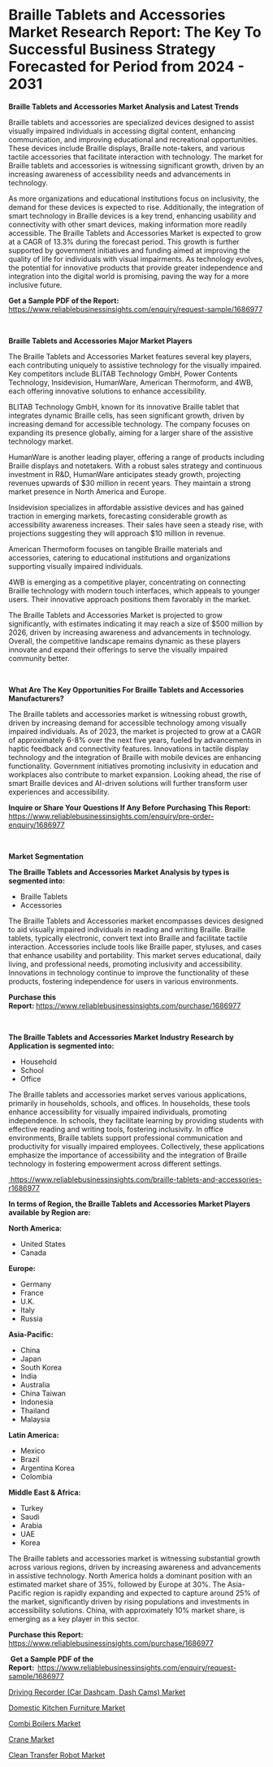 <p><h1>Braille Tablets and Accessories Market Research Report: The Key To Successful Business Strategy Forecasted for Period from 2024 - 2031</h1></p><p><strong>Braille Tablets and Accessories Market Analysis and Latest Trends</strong></p>
<p><p>Braille tablets and accessories are specialized devices designed to assist visually impaired individuals in accessing digital content, enhancing communication, and improving educational and recreational opportunities. These devices include Braille displays, Braille note-takers, and various tactile accessories that facilitate interaction with technology. The market for Braille tablets and accessories is witnessing significant growth, driven by an increasing awareness of accessibility needs and advancements in technology. </p><p>As more organizations and educational institutions focus on inclusivity, the demand for these devices is expected to rise. Additionally, the integration of smart technology in Braille devices is a key trend, enhancing usability and connectivity with other smart devices, making information more readily accessible. The Braille Tablets and Accessories Market is expected to grow at a CAGR of 13.3% during the forecast period. This growth is further supported by government initiatives and funding aimed at improving the quality of life for individuals with visual impairments. As technology evolves, the potential for innovative products that provide greater independence and integration into the digital world is promising, paving the way for a more inclusive future.</p></p>
<p><strong>Get a Sample PDF of the Report:&nbsp;</strong> <a href="https://www.reliablebusinessinsights.com/enquiry/request-sample/1686977?utm_campaign=102&utm_medium=2&utm_source=Github&utm_content=ia&utm_term=16102024&utm_id=braille-tablets-and-accessories">https://www.reliablebusinessinsights.com/enquiry/request-sample/1686977</a></p>
<p>&nbsp;</p>
<p><strong>Braille Tablets and Accessories Major Market Players</strong></p>
<p><p>The Braille Tablets and Accessories Market features several key players, each contributing uniquely to assistive technology for the visually impaired. Key competitors include BLITAB Technology GmbH, Power Contents Technology, Insidevision, HumanWare, American Thermoform, and 4WB, each offering innovative solutions to enhance accessibility.</p><p>BLITAB Technology GmbH, known for its innovative Braille tablet that integrates dynamic Braille cells, has seen significant growth, driven by increasing demand for accessible technology. The company focuses on expanding its presence globally, aiming for a larger share of the assistive technology market.</p><p>HumanWare is another leading player, offering a range of products including Braille displays and notetakers. With a robust sales strategy and continuous investment in R&D, HumanWare anticipates steady growth, projecting revenues upwards of $30 million in recent years. They maintain a strong market presence in North America and Europe.</p><p>Insidevision specializes in affordable assistive devices and has gained traction in emerging markets, forecasting considerable growth as accessibility awareness increases. Their sales have seen a steady rise, with projections suggesting they will approach $10 million in revenue.</p><p>American Thermoform focuses on tangible Braille materials and accessories, catering to educational institutions and organizations supporting visually impaired individuals. </p><p>4WB is emerging as a competitive player, concentrating on connecting Braille technology with modern touch interfaces, which appeals to younger users. Their innovative approach positions them favorably in the market.</p><p>The Braille Tablets and Accessories Market is projected to grow significantly, with estimates indicating it may reach a size of $500 million by 2026, driven by increasing awareness and advancements in technology. Overall, the competitive landscape remains dynamic as these players innovate and expand their offerings to serve the visually impaired community better.</p></p>
<p>&nbsp;</p>
<p><strong>What Are The Key Opportunities For Braille Tablets and Accessories Manufacturers?</strong></p>
<p><p>The Braille tablets and accessories market is witnessing robust growth, driven by increasing demand for accessible technology among visually impaired individuals. As of 2023, the market is projected to grow at a CAGR of approximately 6-8% over the next five years, fueled by advancements in haptic feedback and connectivity features. Innovations in tactile display technology and the integration of Braille with mobile devices are enhancing functionality. Government initiatives promoting inclusivity in education and workplaces also contribute to market expansion. Looking ahead, the rise of smart Braille devices and AI-driven solutions will further transform user experiences and accessibility.</p></p>
<p><strong>Inquire or Share Your Questions If Any Before Purchasing This Report:</strong> <a href="https://www.reliablebusinessinsights.com/enquiry/pre-order-enquiry/1686977?utm_campaign=102&utm_medium=2&utm_source=Github&utm_content=ia&utm_term=16102024&utm_id=braille-tablets-and-accessories">https://www.reliablebusinessinsights.com/enquiry/pre-order-enquiry/1686977</a></p>
<p>&nbsp;</p>
<p><strong>Market Segmentation</strong></p>
<p><strong>The Braille Tablets and Accessories Market Analysis by types is segmented into:</strong></p>
<p><ul><li>Braille Tablets</li><li>Accessories</li></ul></p>
<p><p>The Braille Tablets and Accessories market encompasses devices designed to aid visually impaired individuals in reading and writing Braille. Braille tablets, typically electronic, convert text into Braille and facilitate tactile interaction. Accessories include tools like Braille paper, styluses, and cases that enhance usability and portability. This market serves educational, daily living, and professional needs, promoting inclusivity and accessibility. Innovations in technology continue to improve the functionality of these products, fostering independence for users in various environments.</p></p>
<p><strong>Purchase this Report:&nbsp;</strong><a href="https://www.reliablebusinessinsights.com/purchase/1686977?utm_campaign=102&utm_medium=2&utm_source=Github&utm_content=ia&utm_term=16102024&utm_id=braille-tablets-and-accessories">https://www.reliablebusinessinsights.com/purchase/1686977</a></p>
<p>&nbsp;</p>
<p><strong>The Braille Tablets and Accessories Market Industry Research by Application is segmented into:</strong></p>
<p><ul><li>Household</li><li>School</li><li>Office</li></ul></p>
<p><p>The Braille tablets and accessories market serves various applications, primarily in households, schools, and offices. In households, these tools enhance accessibility for visually impaired individuals, promoting independence. In schools, they facilitate learning by providing students with effective reading and writing tools, fostering inclusivity. In office environments, Braille tablets support professional communication and productivity for visually impaired employees. Collectively, these applications emphasize the importance of accessibility and the integration of Braille technology in fostering empowerment across different settings.</p></p>
<p><a href="https://www.reliablebusinessinsights.com/braille-tablets-and-accessories-r1686977?utm_campaign=102&utm_medium=2&utm_source=Github&utm_content=ia&utm_term=16102024&utm_id=braille-tablets-and-accessories">&nbsp;https://www.reliablebusinessinsights.com/braille-tablets-and-accessories-r1686977</a></p>
<p><strong>In terms of Region, the Braille Tablets and Accessories Market Players available by Region are:</strong></p>
<p>
    <p> <strong> North America: </strong>
        <ul>
            <li>United States</li>
            <li>Canada</li>
        </ul>
        </p> 
    <p> <strong> Europe: </strong>
        <ul>
            <li>Germany</li>
            <li>France</li>
            <li>U.K.</li>
            <li>Italy</li>
            <li>Russia</li>
        </ul>
        </p> 
    <p> <strong> Asia-Pacific: </strong>
        <ul>
            <li>China</li>
            <li>Japan</li>
            <li>South Korea</li>
            <li>India</li>
            <li>Australia</li>
            <li>China Taiwan</li>
            <li>Indonesia</li>
            <li>Thailand</li>
            <li>Malaysia</li>
        </ul>
        </p> 
    <p> <strong> Latin America: </strong>
        <ul>
            <li>Mexico</li>
            <li>Brazil</li>
            <li>Argentina Korea</li>
            <li>Colombia</li>
        </ul>
        </p> 
    <p> <strong> Middle East & Africa: </strong>
        <ul>
            <li>Turkey</li>
            <li>Saudi</li>
            <li>Arabia</li>
            <li>UAE</li>
            <li>Korea</li>
        </ul>
    </p>
    </p>
<p><p>The Braille tablets and accessories market is witnessing substantial growth across various regions, driven by increasing awareness and advancements in assistive technology. North America holds a dominant position with an estimated market share of 35%, followed by Europe at 30%. The Asia-Pacific region is rapidly expanding and expected to capture around 25% of the market, significantly driven by rising populations and investments in accessibility solutions. China, with approximately 10% market share, is emerging as a key player in this sector.</p></p>
<p><strong>Purchase this Report: </strong><a href="https://www.reliablebusinessinsights.com/purchase/1686977?utm_campaign=102&utm_medium=2&utm_source=Github&utm_content=ia&utm_term=16102024&utm_id=braille-tablets-and-accessories">https://www.reliablebusinessinsights.com/purchase/1686977</a></p>
<p>&nbsp;<strong>Get a Sample PDF of the Report:&nbsp;&nbsp;</strong><a href="https://www.reliablebusinessinsights.com/enquiry/request-sample/1686977?utm_campaign=102&utm_medium=2&utm_source=Github&utm_content=ia&utm_term=16102024&utm_id=braille-tablets-and-accessories">https://www.reliablebusinessinsights.com/enquiry/request-sample/1686977</a></p>
<p><strong></strong></p>
<p><p><a href="https://github.com/RogerBennett414/Market-Research-Report-List-1/blob/main/driving-recorder-car-dashcam-dash-cams-market.md?utm_campaign=102&utm_medium=2&utm_source=Github&utm_content=ia&utm_term=16102024&utm_id=braille-tablets-and-accessories">Driving Recorder (Car Dashcam, Dash Cams) Market</a></p><p><a href="https://github.com/SidorelaGurakuqi596/Market-Research-Report-List-1/blob/main/domestic-kitchen-furniture-market.md?utm_campaign=102&utm_medium=2&utm_source=Github&utm_content=ia&utm_term=16102024&utm_id=braille-tablets-and-accessories">Domestic Kitchen Furniture Market</a></p><p><a href="https://issuu.com/reportprime-2/docs/combi-boilers-market-size-2030.pptx_f5b8efe64731a1?utm_campaign=102&utm_medium=2&utm_source=Github&utm_content=ia&utm_term=16102024&utm_id=braille-tablets-and-accessories">Combi Boilers Market</a></p><p><a href="https://issuu.com/reportprime-2/docs/crane-market-size-2030.pptx_905ec383c737e7?utm_campaign=102&utm_medium=2&utm_source=Github&utm_content=ia&utm_term=16102024&utm_id=braille-tablets-and-accessories">Crane Market</a></p><p><a href="https://www.linkedin.com/pulse/clean-transfer-robot-market-trends-insights-type-application-ruibc?trk=public_post_embed_feed-article-content&utm_campaign=102&utm_medium=2&utm_source=Github&utm_content=ia&utm_term=16102024&utm_id=braille-tablets-and-accessories">Clean Transfer Robot Market</a></p></p>